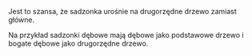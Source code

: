 Jest to szansa, że sadzonka urośnie na drugorzędne drzewo zamiast główne.

Na przykład sadzonki dębowe mają dębowe jako podstawowe drzewo i bogate dębowe jako drugorzędne drzewo.